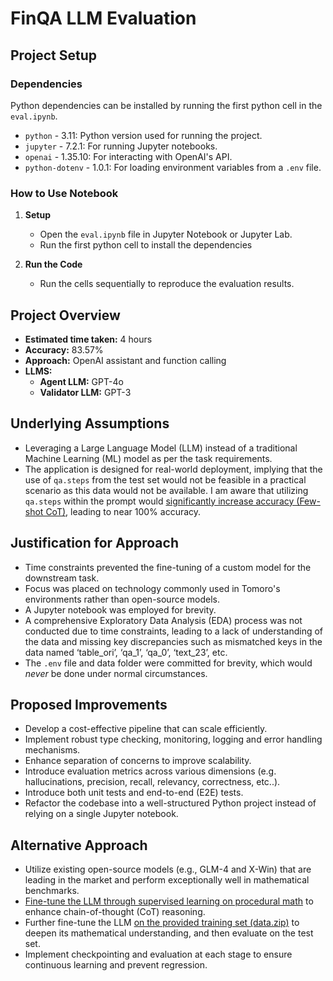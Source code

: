# FinQA LLM Evaluation

## Project Setup

### Dependencies

Python dependencies can be installed by running the first python cell in the `eval.ipynb`.

- `python` - 3.11: Python version used for running the project.
- `jupyter` - 7.2.1: For running Jupyter notebooks.
- `openai` - 1.35.10: For interacting with OpenAI's API.
- `python-dotenv` - 1.0.1: For loading environment variables from a `.env` file.

### How to Use Notebook

1. **Setup**
   - Open the `eval.ipynb` file in Jupyter Notebook or Jupyter Lab.
   - Run the first python cell to install the dependencies

2. **Run the Code**
   - Run the cells sequentially to reproduce the evaluation results.

## Project Overview

- **Estimated time taken:** 4 hours
- **Accuracy:** 83.57%
- **Approach:** OpenAI assistant and function calling
- **LLMS:**
    - **Agent LLM:** GPT-4o
    - **Validator LLM:** GPT-3

## Underlying Assumptions

- Leveraging a Large Language Model (LLM) instead of a traditional Machine Learning (ML) model as per the task requirements.
- The application is designed for real-world deployment, implying that the use of `qa.steps` from the test set would not be feasible in a practical scenario as this data would not be available. I am aware that utilizing `qa.steps` within the prompt would [significantly increase accuracy (Few-shot CoT)](https://arxiv.org/pdf/2406.06608), leading to near 100% accuracy.

## Justification for Approach

- Time constraints prevented the fine-tuning of a custom model for the downstream task.
- Focus was placed on technology commonly used in Tomoro's environments rather than open-source models.
- A Jupyter notebook was employed for brevity.
- A comprehensive Exploratory Data Analysis (EDA) process was not conducted due to time constraints, leading to a lack of understanding of the data and missing key discrepancies such as mismatched keys in the data named ‘table_ori’, ‘qa_1’, ‘qa_0’, ‘text_23’, etc.
- The `.env` file and data folder were committed for brevity, which would *never* be done under normal circumstances.

## Proposed Improvements

- Develop a cost-effective pipeline that can scale efficiently.
- Implement robust type checking, monitoring, logging and error handling mechanisms.
- Enhance separation of concerns to improve scalability.
- Introduce evaluation metrics across various dimensions (e.g. hallucinations, precision, recall, relevancy, correctness, etc..).
- Introduce both unit tests and end-to-end (E2E) tests.
- Refactor the codebase into a well-structured Python project instead of relying on a single Jupyter notebook.

## Alternative Approach

- Utilize existing open-source models (e.g., GLM-4 and X-Win) that are leading in the market and perform exceptionally well in mathematical benchmarks.
- [Fine-tune the LLM through supervised learning on procedural math](https://arxiv.org/pdf/2305.14201) to enhance chain-of-thought (CoT) reasoning.
- Further fine-tune the LLM [on the provided training set (data.zip)](https://github.com/czyssrs/ConvFinQA) to deepen its mathematical understanding, and then evaluate on the test set.
- Implement checkpointing and evaluation at each stage to ensure continuous learning and prevent regression.
